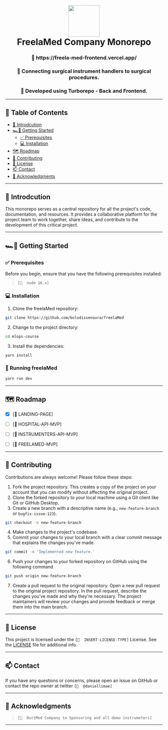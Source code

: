 
<div align="center">
<h1 align="center">
<img src="https://freela-med-frontend.vercel.app/icons/logo.svg" width="100" />
<br>
FreelaMed Company Monorepo
<h3 align="center"> 🔗 https://freela-med-frontend.vercel.app/ </h3>
<h3 align="center">📍 Connecting surgical instrument handlers to surgical procedures. </h3>
<h3 align="center">🚀 Developed using Turborepo - Back and Frontend.</h3>
<p align="center">

></p>

</div>

---
## 📍 Table of Contents
- [👋 Introdcution](#-introdcution)
- [🏎💨 Getting Started](#-getting-started)
  - [✅ Prerequisites](#-prerequisites)
  - [💻 Installation](#-installation)
- [🗺 Roadmap](#-roadmap)
- [🤝 Contributing](#-contributing)
- [🪪 License](#-license)
- [📫 Contact](#-contact)
- [🙏 Acknowledgments](#-acknowledgments)

---

## 👋 Introdcution

This monorepo serves as a central repository for all the project's code, documentation, and resources. It provides a collaborative platform for the project team to work together, share ideas, and contribute to the development of this critical project.

<hr />

## 🏎💨 Getting Started

### ✅ Prerequisites

Before you begin, ensure that you have the following prerequisites installed:
> `[📌  node 16.x]`

### 💻 Installation

1. Clone the freelaMed repository:
```sh
git clone https://github.com/bolodissenoura/freelaMed
```

2. Change to the project directory:
```sh
cd mlops-course
```

3. Install the dependencies:
```sh
yarn install
```

### 🤖 Running freelaMed

```bash
yarn run dev
```

<hr />

## 🗺 Roadmap

- [X] [📌  LANDING-PAGE]
- [ ] [📌  HOSPITAL-API-MVP]
- [ ] [📌  INSTRUMENTERS-API-MVP]
- [ ] [📌  FREELAMED-MVP]


---

## 🤝 Contributing
Contributions are always welcome! Please follow these steps:
1. Fork the project repository. This creates a copy of the project on your account that you can modify without affecting the original project.
2. Clone the forked repository to your local machine using a Git client like Git or GitHub Desktop.
3. Create a new branch with a descriptive name (e.g., `new-feature-branch` or `bugfix-issue-123`).
```sh
git checkout -b new-feature-branch
```
4. Make changes to the project's codebase.
5. Commit your changes to your local branch with a clear commit message that explains the changes you've made.
```sh
git commit -m 'Implemented new feature.'
```
6. Push your changes to your forked repository on GitHub using the following command
```sh
git push origin new-feature-branch
```
7. Create a pull request to the original repository.
Open a new pull request to the original project repository. In the pull request, describe the changes you've made and why they're necessary. 
The project maintainers will review your changes and provide feedback or merge them into the main branch.

---

## 🪪 License

This project is licensed under the `[📌  INSERT-LICENSE-TYPE]` License. See the [LICENSE](https://docs.github.com/en/communities/setting-up-your-project-for-healthy-contributions/adding-a-license-to-a-repository) file for additional info.

---

## 📫 Contact

If you have any questions or concerns, please open an issue on GitHub or contact the repo owner at twitter `[📌  @daniellimae]`

---

## 🙏 Acknowledgments
> `[📌  DortMed Company to Sponsoring and all demo instrumeters]`


---


